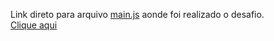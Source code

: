 Link direto para arquivo <a href="https://github.com/FinotelliCarlos/wefit-test-js-assets/blob/master/wefit-test/js/main.js">main.js</a> aonde foi realizado o desafio.
<br/><a href="https://github.com/FinotelliCarlos/wefit-test-js-assets/blob/master/wefit-test/js/main.js">Clique aqui</a>
